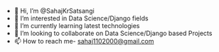 - 👋 Hi, I’m @SahajKrSatsangi
- 👀 I’m interested in Data Science/Django fields
- 🌱 I’m currently learning latest technologies
- 💞️ I’m looking to collaborate on Data Science/Django based Projects
- 📫 How to reach me- sahaj1102000@gmail.com

<!---
SahajKrSatsangi/SahajKrSatsangi is a ✨ special ✨ repository because its `README.md` (this file) appears on your GitHub profile.
You can click the Preview link to take a look at your changes.
--->
